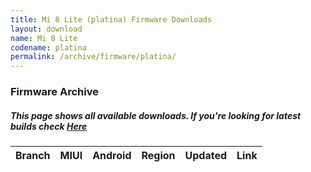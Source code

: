 ```yaml
---
title: Mi 8 Lite (platina) Firmware Downloads
layout: download
name: Mi 8 Lite
codename: platina
permalink: /archive/firmware/platina/
---
```



### Firmware Archive
##### This page shows all available downloads. If you're looking for latest builds check [Here](/firmware/platina/)


<div class="table-responsive-md" id="table-wrapper">
<table id="firmware" class="compact table table-striped table-hover table-sm">
    <thead class="thead-dark">
        <tr>
            <th>Branch</th>
            <th>MIUI</th>
            <th>Android</th>
            <th>Region</th>
            <th>Updated</th>
            <th>Link</th>
        </tr>
    </thead>
    <script>loadFirmwareDownloads('platina', 'full')</script>
</table>
</div>
